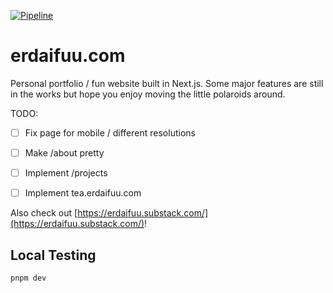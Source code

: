[![Pipeline](https://github.com/erdaifuu/erdaifuu.com/actions/workflows/pipeline.yml/badge.svg)](https://github.com/erdaifuu/erdaifuu.com/actions/workflows/pipeline.yml)

# erdaifuu.com
Personal portfolio / fun website built in Next.js. Some major features are still in the works but hope you enjoy moving the little polaroids around.

TODO: 
- [ ] Fix page for mobile / different resolutions
- [ ] Make /about pretty
- [ ] Implement /projects
- [ ] Implement tea.erdaifuu.com


Also check out [https://erdaifuu.substack.com/](https://erdaifuu.substack.com/)!

## Local Testing
`pnpm dev`

